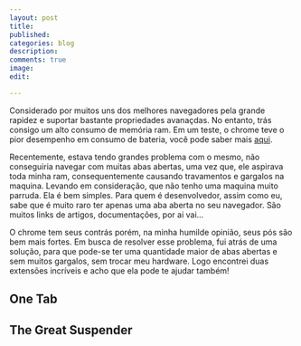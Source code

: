 ```yaml
---
layout: post
title:  
published:   
categories: blog
description:
comments: true
image:   
edit:

---
```

Considerado por muitos uns dos melhores navegadores pela grande rapidez e suportar bastante propriedades avanaçdas. No entanto, trás consigo um alto consumo de memória ram. Em um teste, o chrome teve o pior desempenho em consumo de bateria, você pode saber mais [aqui](http://olhardigital.uol.com.br/noticia/video-compara-o-consumo-de-bateria-entre-os-principais-navegadores-da-web/59490).

Recentemente, estava tendo grandes problema com o mesmo, não conseguiria navegar com muitas abas abertas, uma vez que, ele aspirava toda minha ram, consequentemente causando travamentos e gargalos na maquina. Levando em consideração, que não tenho uma maquina muito parruda. Ela é bem simples. Para quem é desenvolvedor, assim como eu, sabe  que é muito raro ter apenas uma aba aberta no seu navegador. São muitos links de artigos, documentações, por ai vai... 

O chrome tem seus contrás porém, na minha humilde opinião, seus pós são bem mais fortes. Em busca de resolver esse problema, fui atrás de uma solução, para que pode-se ter uma quantidade maior de abas abertas e sem muitos gargalos, sem trocar meu hardware. Logo encontrei duas extensões incríveis e acho que ela pode te ajudar também!

## One Tab

## The Great Suspender

